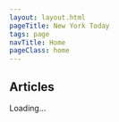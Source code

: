 ```yaml
---
layout: layout.html
pageTitle: New York Today
tags: page
navTitle: Home
pageClass: home
---
```


## Articles

<div class="stories">Loading...</div>